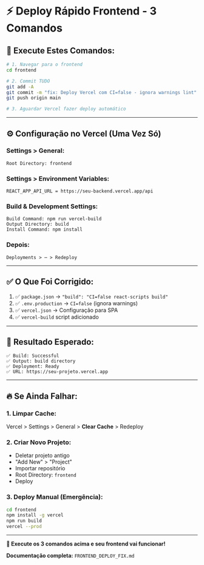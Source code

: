 # ⚡ Deploy Rápido Frontend - 3 Comandos

## 🚀 Execute Estes Comandos:

```bash
# 1. Navegar para o frontend
cd frontend

# 2. Commit TUDO
git add -A
git commit -m "fix: Deploy Vercel com CI=false - ignora warnings lint"
git push origin main

# 3. Aguardar Vercel fazer deploy automático
```

---

## ⚙️ Configuração no Vercel (Uma Vez Só)

### **Settings > General:**
```
Root Directory: frontend
```

### **Settings > Environment Variables:**
```
REACT_APP_API_URL = https://seu-backend.vercel.app/api
```

### **Build & Development Settings:**
```
Build Command: npm run vercel-build
Output Directory: build
Install Command: npm install
```

### **Depois:**
```
Deployments > ⋯ > Redeploy
```

---

## ✅ O Que Foi Corrigido:

1. ✅ `package.json` → `"build": "CI=false react-scripts build"`
2. ✅ `.env.production` → `CI=false` (ignora warnings)
3. ✅ `vercel.json` → Configuração para SPA
4. ✅ `vercel-build` script adicionado

---

## 🎯 Resultado Esperado:

```
✅ Build: Successful
✅ Output: build directory
✅ Deployment: Ready
✅ URL: https://seu-projeto.vercel.app
```

---

## 🔥 Se Ainda Falhar:

### **1. Limpar Cache:**
Vercel > Settings > General > **Clear Cache** > Redeploy

### **2. Criar Novo Projeto:**
- Deletar projeto antigo
- "Add New" > "Project"
- Importar repositório
- Root Directory: `frontend`
- Deploy

### **3. Deploy Manual (Emergência):**
```bash
cd frontend
npm install -g vercel
npm run build
vercel --prod
```

---

**🎉 Execute os 3 comandos acima e seu frontend vai funcionar!**

**Documentação completa:** `FRONTEND_DEPLOY_FIX.md`


